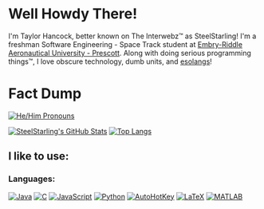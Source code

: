 # Well Howdy There!
I'm Taylor Hancock, better known on The Interwebz:tm: as SteelStarling! I'm a freshman Software Engineering - Space Track student at [Embry-Riddle Aeronautical University - Prescott](https://prescott.erau.edu/). Along with doing serious programming things:tm:, I love obscure technology, dumb units, and [esolangs](https://esolangs.org/wiki/Esoteric_programming_language)!



# Fact Dump
[![He/Him Pronouns](https://img.shields.io/badge/pronouns-he%2Fhim-blue)](https://pronoun.is/he/him)


[![SteelStarling's GitHub Stats](https://github-readme-stats.vercel.app/api?username=SteelStarling&theme=darcula)](https://github.com/anuraghazra/github-readme-stats)
[![Top Langs](https://github-readme-stats.vercel.app/api/top-langs/?username=SteelStarling&layout=compact&theme=darcula)](https://github.com/anuraghazra/github-readme-stats)

## I like to use:

### Languages:

[![Java](https://img.shields.io/badge/-Java-007396?logo=java)](https://en.wikipedia.org/wiki/Java_(programming_language))
[![C](https://img.shields.io/badge/-C-A8B9CC?logo=c&logoColor=black)](https://en.wikipedia.org/wiki/C_(programming_language))
[![JavaScript](https://img.shields.io/badge/-JavaScript-F7DF1E?logo=javascript&logoColor=black)](https://en.wikipedia.org/wiki/JavaScript)
[![Python](https://img.shields.io/badge/-Python-3776AB?logo=python&logoColor=white)](https://en.wikipedia.org/wiki/Python_(programming_language))
[![AutoHotKey](https://img.shields.io/badge/-AutoHotKey-34455?logo=autohotkey&logoColor=black)](https://en.wikipedia.org/wiki/AutoHotkey)
[![LaTeX](https://img.shields.io/badge/-LaTeX-008080?logo=latex)](https://en.wikipedia.org/wiki/LaTeX)
[![MATLAB](https://img.shields.io/badge/-MATLAB-1684B3)](https://en.wikipedia.org/wiki/MATLAB)




<!--
**SteelStarling/SteelStarling** is a ✨ _special_ ✨ repository because its `README.md` (this file) appears on your GitHub profile.

Here are some ideas to get you started:

- 🔭 I’m currently working on ...
- 🌱 I’m currently learning ...
- 👯 I’m looking to collaborate on ...
- 🤔 I’m looking for help with ...
- 💬 Ask me about ...
- 📫 How to reach me: ...
- 😄 Pronouns: ...
- ⚡ Fun fact: ...
-->


